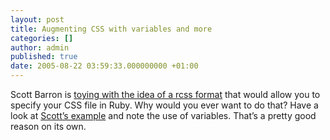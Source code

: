 ```yaml
---
layout: post
title: Augmenting CSS with variables and more
categories: []
author: admin
published: true
date: 2005-08-22 03:59:33.000000000 +01:00
---
```

<p>Scott Barron is <a href="http://lunchroom.lunchboxsoftware.com/articles/2005/08/19/rcss-anyone">toying with the idea of a rcss format</a> that would allow you to specify your <span class="caps">CSS</span> file in Ruby. Why would you ever want to do that? Have a look at <a href="http://lunchroom.lunchboxsoftware.com/pages/rcss">Scott&#8217;s example</a> and note the use of variables. That&#8217;s a pretty good reason on its own.</p>